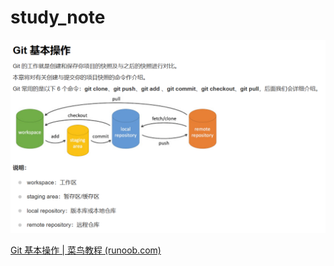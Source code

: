# study_note

![](study_note_photos\image-20240409152827571.png)

[Git 基本操作 | 菜鸟教程 (runoob.com)](https://www.runoob.com/git/git-basic-operations.html)


